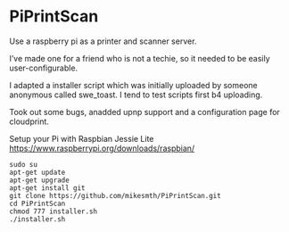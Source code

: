 PiPrintScan
===========

Use a raspberry pi as a printer and scanner server.

I’ve made one for a friend who is not a techie, so it needed to be easily
user-configurable.

I adapted a installer script which was initially uploaded by someone anonymous
called swe\_toast. I tend to test scripts first b4 uploading.

Took out some bugs, anadded upnp support and a configuration page for
cloudprint.

Setup your Pi with Raspbian Jessie Lite
<https://www.raspberrypi.org/downloads/raspbian/>

~~~~~~~~~~~~~~~~~~~~~~~~~~~~~~~~~~~~~~~~~~~~~~~~~~~~~~~~~~~~~~~~~~~~~~~~~~~~~~~~
sudo su
apt-get update
apt-get upgrade
apt-get install git
git clone https://github.com/mikesmth/PiPrintScan.git
cd PiPrintScan
chmod 777 installer.sh
./installer.sh

~~~~~~~~~~~~~~~~~~~~~~~~~~~~~~~~~~~~~~~~~~~~~~~~~~~~~~~~~~~~~~~~~~~~~~~~~~~~~~~~

###  
